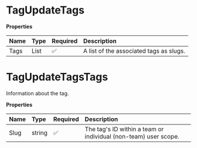 # TagUpdateTags

**Properties**

| Name | Type                    | Required | Description                             |
| :--- | :---------------------- | :------- | :-------------------------------------- |
| Tags | List<TagUpdateTagsTags> | ✅       | A list of the associated tags as slugs. |

# TagUpdateTagsTags

Information about the tag.

**Properties**

| Name | Type   | Required | Description                                                     |
| :--- | :----- | :------- | :-------------------------------------------------------------- |
| Slug | string | ✅       | The tag's ID within a team or individual (non-team) user scope. |

<!-- This file was generated by liblab | https://liblab.com/ -->
